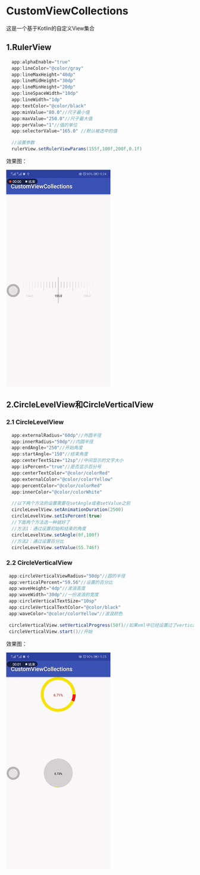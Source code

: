 # CustomViewCollections
这是一个基于Kotlin的自定义View集合

## 1.RulerView
```java
  app:alphaEnable="true"
  app:lineColor="@color/gray"
  app:lineMaxHeight="40dp"
  app:lineMidHeight="30dp"
  app:lineMinHeight="20dp"
  app:lineSpaceWidth="10dp"
  app:lineWidth="1dp"
  app:textColor="@color/black"
  app:minValue="80.0"//尺子最小值
  app:maxValue="250.0"//尺子最大值
  app:perValue="1"//值的单位
  app:selectorValue="165.0" //默认被选中的值
```
```java
  //设置参数
  rulerView.setRulerViewParams(155f,100f,200f,0.1f)
```

效果图：

![image](https://github.com/ckwcc/CustomViewCollections/blob/master/app/src/main/res/drawable/rulerview.gif)

## 2.CircleLevelView和CircleVerticalView

### 2.1 CircleLevelView

```java
  app:externalRadius="60dp"//外圆半径
  app:innerRadius="50dp"//内圆半径
  app:endAngle="250"//开始角度
  app:startAngle="150"//结束角度
  app:centerTextSize="12sp"//中间显示的文字大小
  app:isPercent="true"//是否显示百分号
  app:centerTextColor="@color/colorRed"
  app:externalColor="@color/colorYellow"
  app:percentColor="@color/colorRed"
  app:innerColor="@color/colorWhite"
```

```java
  //以下两个方法的设置需要在setAngle或者setValue之前
  circleLevelView.setAnimationDuration(2500)
  circleLevelView.setIsPercent(true)
  //下面两个方法选一种就好了
  //方法1：通过设置初始和结束的角度
  circleLevelView.setAngle(0f,100f)
  //方法2：通过设置百分比
  circleLevelView.setValue(55.746f)
```
### 2.2 CircleVerticalView

 ```java
  app:circleVerticalViewRadius="50dp"//圆的半径
  app:verticalPercent="59.56"//设置的百分比
  app:waveHeight="4dp"//波浪高度
  app:waveWidth="30dp"//一份波浪的宽度
  app:circleVerticalTextSize="10sp"
  app:circleVerticalTextColor="@color/black"
  app:waveColor="@color/colorYellow"//波浪颜色
 ```
 
 ```java
  circleVerticalView.setVerticalProgress(50f)//如果xml中已经设置过了verticalPercent，这里可以不再设置
  circleVerticalView.start()//开始
 ```
 
 效果图：
 
![image](https://github.com/ckwcc/CustomViewCollections/blob/master/app/src/main/res/drawable/levelview.gif)
